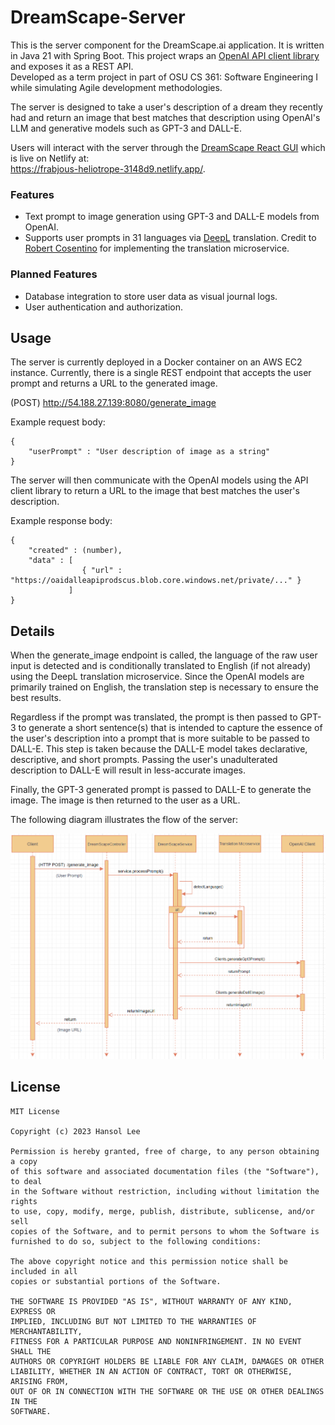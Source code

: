 # DreamScape-Server

<p>
    This is the server component for the DreamScape.ai application. It is written in Java 21 with Spring Boot. 
    This project wraps an <a href="https://github.com/reactiveclown/openai-webflux-java">OpenAI API client library</a> and exposes it as a REST API.
<br>    
    Developed as a term project in part of OSU CS 361: Software Engineering I while simulating Agile development methodologies.
</p>

<p>
    The server is designed to take a user's description of a dream they recently had and return an image that best matches that description using OpenAI's LLM and generative models such as GPT-3 and DALL-E.
</p>
<p>
    Users will interact with the server through the <a href="https://github.com/hc-lee/DreamScape-Client">DreamScape React GUI</a> which is live on Netlify at: 
<br> 
<a href="https://frabjous-heliotrope-3148d9.netlify.app/">https://frabjous-heliotrope-3148d9.netlify.app/</a>.
</p>


### Features

* Text prompt to image generation using GPT-3 and DALL-E models from OpenAI.
* Supports user prompts in 31 languages via <a href="https://en.wikipedia.org/wiki/DeepL_Translator">DeepL</a> translation. Credit to <a href="https://github.com/rob-cosentino">Robert Cosentino</a> for implementing the translation microservice.

### Planned Features

* Database integration to store user data as visual journal logs.
* User authentication and authorization.

## Usage

<p>

The server is currently deployed in a Docker container on an AWS EC2 instance. Currently, there is a single REST endpoint that accepts the user prompt and returns a URL to the generated image.

(POST) http://54.188.27.139:8080/generate_image

Example request body:
</p>

```courseignore
{
    "userPrompt" : "User description of image as a string"
}
```

<p>
    The server will then communicate with the OpenAI models using the API client library to return a URL to the image that best matches the user's description.
</p>

Example response body:
```courseignore
{
    "created" : (number),
    "data" : [
                { "url" : "https://oaidalleapiprodscus.blob.core.windows.net/private/..." }
             ]
}
```

## Details

<p>
When the generate_image endpoint is called, the language of the raw user input is detected and is conditionally translated to English (if not already) using the DeepL translation microservice. 
Since the OpenAI models are primarily trained on English, the translation step is necessary to ensure the best results.
</p>

<p>
Regardless if the prompt was translated, the prompt is then passed to GPT-3 to generate a short sentence(s) that is intended to capture the essence of the user's description into a prompt that is more
suitable to be passed to DALL-E. This step is taken because the DALL-E model takes declarative, descriptive, and short prompts. Passing the user's unadulterated description to DALL-E will result in less-accurate images.
</p>

<p>
Finally, the GPT-3 generated prompt is passed to DALL-E to generate the image. The image is then returned to the user as a URL.
</p>

The following diagram illustrates the flow of the server:

![](https://github.com/hc-lee/DreamScape-Server/blob/main/uml.png)

## License

    MIT License
    
    Copyright (c) 2023 Hansol Lee
    
    Permission is hereby granted, free of charge, to any person obtaining a copy
    of this software and associated documentation files (the "Software"), to deal
    in the Software without restriction, including without limitation the rights
    to use, copy, modify, merge, publish, distribute, sublicense, and/or sell
    copies of the Software, and to permit persons to whom the Software is
    furnished to do so, subject to the following conditions:
    
    The above copyright notice and this permission notice shall be included in all
    copies or substantial portions of the Software.
    
    THE SOFTWARE IS PROVIDED "AS IS", WITHOUT WARRANTY OF ANY KIND, EXPRESS OR
    IMPLIED, INCLUDING BUT NOT LIMITED TO THE WARRANTIES OF MERCHANTABILITY,
    FITNESS FOR A PARTICULAR PURPOSE AND NONINFRINGEMENT. IN NO EVENT SHALL THE
    AUTHORS OR COPYRIGHT HOLDERS BE LIABLE FOR ANY CLAIM, DAMAGES OR OTHER
    LIABILITY, WHETHER IN AN ACTION OF CONTRACT, TORT OR OTHERWISE, ARISING FROM,
    OUT OF OR IN CONNECTION WITH THE SOFTWARE OR THE USE OR OTHER DEALINGS IN THE
    SOFTWARE.